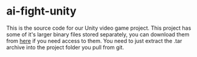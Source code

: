 # ai-fight-unity

This is the source code for our Unity video game project. This project has some of it's larger binary files stored separately, you can download them from [here](https://hameenamk-my.sharepoint.com/:u:/g/personal/aki22003_student_hamk_fi/EQsVfWrNOQdMuJi0m2Z3tcQB144llEBuoF6dQK016yP-8g?e=voVXuB) if you need access to them. You need to just extract the .tar archive into the project folder you pull from git.